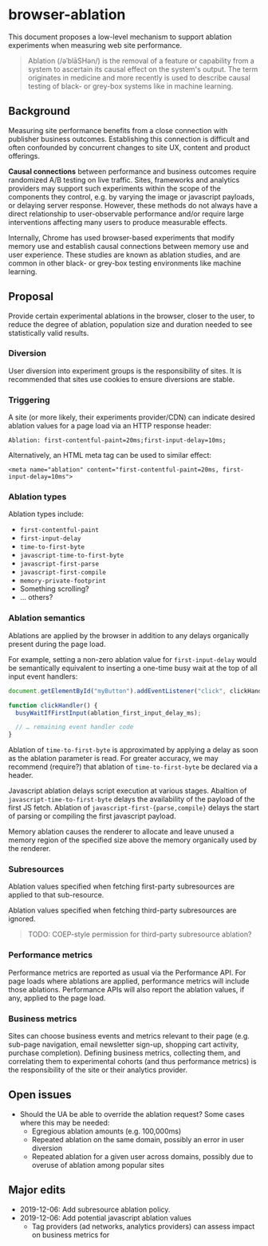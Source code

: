 # browser-ablation

This document proposes a low-level mechanism to support ablation experiments when measuring web site performance.

> Ablation (/əˈblāSHən/) is the removal of a feature or capability from a system to ascertain its causal effect on the system's output. The term originates in medicine and more recently is used to describe causal testing of black- or grey-box systems like in machine learning.

## Background

Measuring site performance benefits from a close connection with publisher business outcomes. Establishing this connection is difficult and often confounded by concurrent changes to site UX, content and product offerings.

**Causal connections** between performance and business outcomes require randomized A/B testing on live traffic. Sites, frameworks and analytics providers may support such experiments within the scope of the components they control, e.g. by varying the image or javascript payloads, or delaying server response. However, these methods do not always have a direct relationship to user-observable performance and/or require large interventions affecting many users to produce measurable effects.

Internally, Chrome has used browser-based experiments that modify memory use and establish causal connections between memory use and user experience. These studies are known as ablation studies, and are common in other black- or grey-box testing environments like machine learning.

## Proposal

Provide certain experimental ablations in the browser, closer to the user, to reduce the degree of ablation, population size and duration needed to see statistically valid results.

### Diversion

User diversion into experiment groups is the responsibility of sites. It is recommended that sites use cookies to ensure diversions are stable.

### Triggering

A site (or more likely, their experiments provider/CDN) can indicate desired ablation values for a page load via an HTTP response header:

```http
Ablation: first-contentful-paint=20ms;first-input-delay=10ms;
```

Alternatively, an HTML meta tag can be used to similar effect:

```http
<meta name="ablation" content="first-contentful-paint=20ms, first-input-delay=10ms">
```

### Ablation types

Ablation types include:

 * `first-contentful-paint`
 * `first-input-delay`
 * `time-to-first-byte`
 * `javascript-time-to-first-byte`
 * `javascript-first-parse`
 * `javascript-first-compile`
 * `memory-private-footprint`
 * Something scrolling?
 * … others?

### Ablation semantics

Ablations are applied by the browser in addition to any delays organically present during the page load.

For example, setting a non-zero ablation value for `first-input-delay` would be semantically equivalent to inserting a one-time busy wait at the top of all input event handlers:

```js
document.getElementById("myButton").addEventListener("click", clickHandler);

function clickHandler() {
  busyWaitIfFirstInput(ablation_first_input_delay_ms);

  // … remaining event handler code
}
```

Ablation of `time-to-first-byte` is approximated by applying a delay as soon as the ablation parameter is read. For greater accuracy, we may recommend (require?) that ablation of `time-to-first-byte` be declared via a header.

Javascript ablation delays script execution at various stages. Abaltion of `javascript-time-to-first-byte` delays the availability of the payload of the first JS fetch. Ablation of `javascript-first-{parse,compile}` delays the start of parsing or compiling the first javascript payload.

Memory ablation causes the renderer to allocate and leave unused a memory region of the specified size above the memory organically used by the renderer.

### Subresources

Ablation values specified when fetching first-party subresources are applied to that sub-resource.

Ablation values specified when fetching third-party subresources are ignored.

> TODO: COEP-style permission for third-party subresource ablation?

### Performance metrics

Performance metrics are reported as usual via the Performance API. For page loads where ablations are applied, performance metrics will include those ablations. Performance APIs will also report the ablation values, if any, applied to the page load.

### Business metrics

Sites can choose business events and metrics relevant to their page (e.g. sub-page navigation, email newsletter sign-up, shopping cart activity, purchase completion). Defining business metrics, collecting them, and correlating them to experimental cohorts (and thus performance metrics) is the responsibility of the site or their analytics provider.

## Open issues

 * Should the UA be able to override the ablation request? Some cases where this may be needed:
   * Egregious ablation amounts (e.g. 100,000ms)
   * Repeated ablation on the same domain, possibly an error in user diversion
   * Repeated ablation for a given user across domains, possibly due to overuse of ablation among popular sites

## Major edits

 * 2019-12-06: Add subresource ablation policy.
 * 2019-12-06: Add potential javascript ablation values
   * Tag providers (ad networks, analytics providers) can assess impact on business metrics for 
